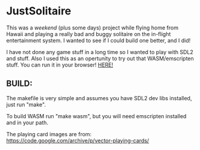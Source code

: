 # JustSolitaire

This was a *weekend* (plus some days) project while flying home from Hawaii and playing a really bad and buggy solitaire on the in-flight entertainment system. I wanted to see if I could build one better, and I did!

I have not done any game stuff in a long time so I wanted to play with SDL2 and stuff. Also I used this as an opertunity to try out that WASM/emscripten stuff. You can run it in your browser! [HERE!](https://eric.seifert.casa/solitaire/)

## BUILD:

The makefile is very simple and assumes you have SDL2 dev libs installed, just run "make".

To build WASM run "make wasm", but you will need emscripten installed and in your path.

The playing card images are from: https://code.google.com/archive/p/vector-playing-cards/
